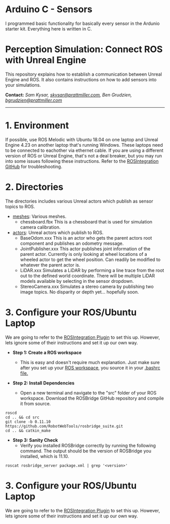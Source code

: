 # Arduino C - Sensors
I programmed basic functionality for basically every sensor in the Ardunio starter kit. Everything here is written in C.

# Perception Simulation: Connect ROS with Unreal Engine 

This repository explains how to establish a communication between Unreal Engine and ROS. It also contains instructions on how to add sensors into your simulations.

**Contact:** *Sam Kysar, skysar@prattmiller.com,* *Ben Grudzien, bgrudzien@prattmiller.com*

---

# 1. Environment

If possible, use ROS Melodic with Ubuntu 18.04 on one laptop and Unreal Engine 4.23 on another laptop that's running Windows. These laptops need to be connected to eachother via ethernet cable. If you are using a different version of ROS or Unreal Engine, that's not a deal breaker, but you may run into some issues following these instructions. Refer to the [ROSIntegration GitHub](https://github.com/code-iai/ROSIntegration) for troubleshooting.

# 2. Directories

The directories includes various Unreal actors which publish as sensor topics to ROS.

+ [meshes](./meshes/.): Various meshes.
    - chessboard.fbx This is a chessboard that is used for simulation camera calibration.
+ [actors](./actors/.): Unreal actors which publish to ROS.
    - BaseOdom.xxx This is an actor who gets the parent actors root component and publishes an odometry message.
    - JointPublisher.xxx This actor publishes joint information of the parent actor. Currently is only looking at wheel locations of a wheeled actor to get the wheel position. Can readily be modified to whatever the parent actor is.
    - LiDAR.xxx Simulates a LiDAR by performing a line trace from the root out to the defined world coordinate. There will be multiple LiDAR models available by selecting in the sensor dropdown.
    - StereoCamera.xxx Simulates a stereo camera by publishing two image topics. No disparity or depth yet... hopefully soon.

# 3. Configure your ROS/Ubuntu Laptop

We are going to refer to the [ROSIntegration Plugin](https://github.com/code-iai/ROSIntegration) to set this up. However, lets ignore some of their instructions and set it up our own way.

+ **Step 1: Create a ROS workspace**
    - This is easy and doesn't require much explanation. Just make sure after you set up your [ROS workspace](http://wiki.ros.org/catkin/Tutorials/create_a_workspace), you source it in your [.bashrc file.](http://wiki.ros.org/ROS/Tutorials/InstallingandConfiguringROSEnvironment) 
    
+ **Step 2: Install Dependencies**
    - Open a new terminal and navigate to the "src" folder of your ROS workspace. Download the ROSBridge GitHub repository and compile it from source.
```
roscd
cd .. && cd src
git clone -b 0.11.10 https://github.com/RobotWebTools/rosbridge_suite.git
cd .. && catkin_make
```
 + **Step 3: Sanity Check**
    - Verify you installed ROSBridge correctly by running the following command. The output should be the version of ROSBridge you installed, which is 11.10.
```
roscat rosbridge_server package.xml | grep '<version>'
```
# 3. Configure your ROS/Ubuntu Laptop

We are going to refer to the [ROSIntegration Plugin](https://github.com/code-iai/ROSIntegration) to set this up. However, lets ignore some of their instructions and set it up our own way.


